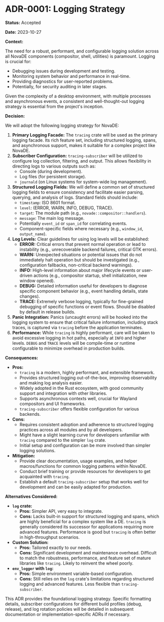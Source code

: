 # ADR-0001: Logging Strategy

**Status:** Accepted

**Date:** 2023-10-27

**Context:**

The need for a robust, performant, and configurable logging solution across all NovaDE components (compositor, shell, utilities) is paramount. Logging is crucial for:
*   Debugging issues during development and testing.
*   Monitoring system behavior and performance in real-time.
*   Providing diagnostics for user-reported problems.
*   Potentially, for security auditing in later stages.

Given the complexity of a desktop environment, with multiple processes and asynchronous events, a consistent and well-thought-out logging strategy is essential from the project's inception.

**Decision:**

We will adopt the following logging strategy for NovaDE:

1.  **Primary Logging Facade:** The `tracing` crate will be used as the primary logging facade. Its rich feature set, including structured logging, spans, and asynchronous support, makes it suitable for a complex project like NovaDE.
2.  **Subscriber Configuration:** `tracing-subscriber` will be utilized to configure log collection, filtering, and output. This allows flexibility in directing logs to various outputs such as:
    *   Console (during development).
    *   Log files (for persistent storage).
    *   `journald` (on Linux systems for system-wide log management).
3.  **Structured Logging Fields:** We will define a common set of structured logging fields to ensure consistency and facilitate easier parsing, querying, and analysis of logs. Standard fields should include:
    *   `timestamp`: ISO 8601 format.
    *   `level`: (ERROR, WARN, INFO, DEBUG, TRACE).
    *   `target`: The module path (e.g., `novade::compositor::handlers`).
    *   `message`: The main log message.
    *   Potentially `event_id` or `span_id` for correlating events.
    *   Component-specific fields where necessary (e.g., `window_id`, `output_name`).
4.  **Log Levels:** Clear guidelines for using log levels will be established:
    *   **ERROR:** Critical errors that prevent normal operation or lead to instability (e.g., unrecoverable backend failures, critical GTK errors).
    *   **WARN:** Unexpected situations or potential issues that do not immediately halt operation but should be investigated (e.g., configuration fallbacks, non-critical backend warnings).
    *   **INFO:** High-level information about major lifecycle events or user-driven actions (e.g., compositor startup, shell initialization, new window opened).
    *   **DEBUG:** Detailed information useful for developers to diagnose specific component behavior (e.g., event handling details, state changes).
    *   **TRACE:** Extremely verbose logging, typically for fine-grained debugging of specific functions or event flows. Should be disabled by default in release builds.
5.  **Panic Integration:** Panics (uncaught errors) will be hooked into the logging system to ensure that critical failure information, including stack traces, is captured via `tracing` before the application terminates.
6.  **Performance:** While `tracing` is highly performant, care will be taken to avoid excessive logging in hot paths, especially at `INFO` and higher levels. `DEBUG` and `TRACE` levels will be compile-time or runtime configurable to minimize overhead in production builds.

**Consequences:**

*   **Pros:**
    *   `tracing` is a modern, highly performant, and extensible framework.
    *   Provides structured logging out-of-the-box, improving observability and making log analysis easier.
    *   Widely adopted in the Rust ecosystem, with good community support and integration with other libraries.
    *   Supports asynchronous contexts well, crucial for Wayland compositors and UI frameworks.
    *   `tracing-subscriber` offers flexible configuration for various backends.
*   **Cons:**
    *   Requires consistent adoption and adherence to structured logging practices across all modules and by all developers.
    *   Might have a slight learning curve for developers unfamiliar with `tracing` compared to the simpler `log` crate.
    *   Initial setup and configuration can be more involved than simpler logging solutions.
*   **Mitigation:**
    *   Provide clear documentation, usage examples, and helper macros/functions for common logging patterns within NovaDE.
    *   Conduct brief training or provide resources for developers to get acquainted with `tracing`.
    *   Establish a default `tracing-subscriber` setup that works well for development and can be easily adapted for production.

**Alternatives Considered:**

*   **`log` crate:**
    *   **Pros:** Simpler API, very easy to integrate.
    *   **Cons:** Lacks built-in support for structured logging and spans, which are highly beneficial for a complex system like a DE. `tracing` is generally considered its successor for applications requiring more advanced features. Performance is good but `tracing` is often better in high-throughput scenarios.
*   **Custom Solution:**
    *   **Pros:** Tailored exactly to our needs.
    *   **Cons:** Significant development and maintenance overhead. Difficult to match the robustness, performance, and feature set of mature libraries like `tracing`. Likely to reinvent the wheel poorly.
*   **`env_logger` with `log`:**
    *   **Pros:** Simple environment variable-based configuration.
    *   **Cons:** Still relies on the `log` crate's limitations regarding structured logging and advanced features. Less flexible than `tracing-subscriber`.

This ADR provides the foundational logging strategy. Specific formatting details, subscriber configurations for different build profiles (debug, release), and log rotation policies will be detailed in subsequent documentation or implementation-specific ADRs if necessary.
